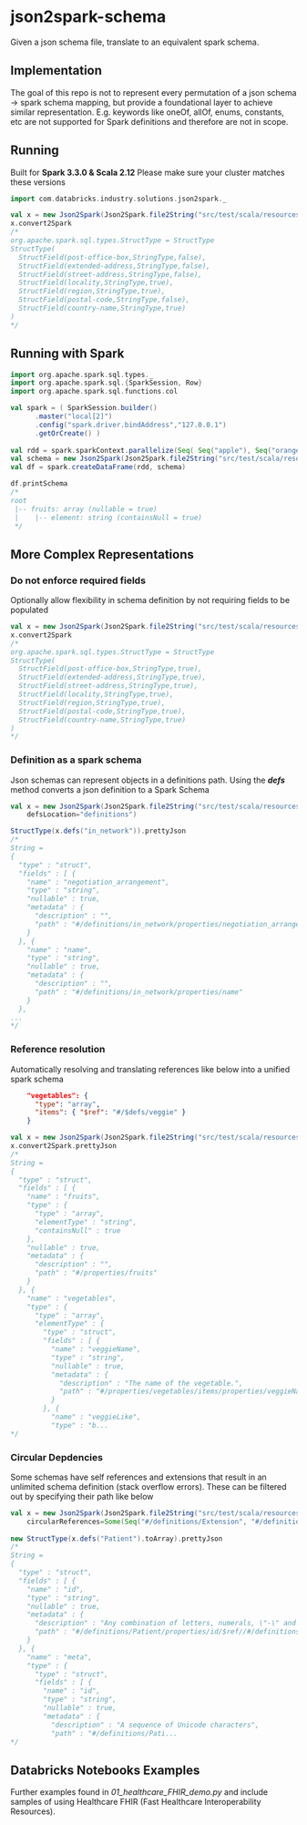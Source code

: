 # json2spark-schema
Given a json schema file, translate to an equivalent spark schema. 

## Implementation
The goal of this repo is not to represent every permutation of a json schema -> spark schema mapping, but provide a foundational layer to achieve similar representation. E.g. keywords like oneOf, allOf, enums, constants, etc are not supported for Spark definitions and therefore are not in scope. 


## Running

Built for **Spark 3.3.0 & Scala 2.12** Please make sure your cluster matches these versions

```scala
import com.databricks.industry.solutions.json2spark._

val x = new Json2Spark(Json2Spark.file2String("src/test/scala/resources/address.schema.json"))
x.convert2Spark
/*
org.apache.spark.sql.types.StructType = StructType
StructType(
  StructField(post-office-box,StringType,false), 
  StructField(extended-address,StringType,false), 
  StructField(street-address,StringType,false), 
  StructField(locality,StringType,true), 
  StructField(region,StringType,true), 
  StructField(postal-code,StringType,false), 
  StructField(country-name,StringType,true)
)
*/

```

## Running with Spark
```scala
import org.apache.spark.sql.types._
import org.apache.spark.sql.{SparkSession, Row}
import org.apache.spark.sql.functions.col

val spark = ( SparkSession.builder()
      .master("local[2]")
      .config("spark.driver.bindAddress","127.0.0.1") 
      .getOrCreate() )
      
val rdd = spark.sparkContext.parallelize(Seq( Seq("apple"), Seq("orange", "blueberry"), Seq("starfruit"), Seq("mango", "strawberry", "apple"))).map(row => Row(row))
val schema = new Json2Spark(Json2Spark.file2String("src/test/scala/resources/veggies.json")).convert2Spark
val df = spark.createDataFrame(rdd, schema)

df.printSchema
/*
root
 |-- fruits: array (nullable = true)
 |    |-- element: string (containsNull = true)
 */

```

## More Complex Representations 

### Do not enforce required fields
Optionally allow flexibility in schema definition by not requiring fields to be populated

```scala
val x = new Json2Spark(Json2Spark.file2String("src/test/scala/resources/address.schema.json"), enforceRequiredField=false)
x.convert2Spark
/*
org.apache.spark.sql.types.StructType = StructType
StructType(
  StructField(post-office-box,StringType,true), 
  StructField(extended-address,StringType,true), 
  StructField(street-address,StringType,true), 
  StructField(locality,StringType,true), 
  StructField(region,StringType,true), 
  StructField(postal-code,StringType,true), 
  StructField(country-name,StringType,true)
)
*/
```

### Definition as a spark schema
Json schemas can represent objects in a definitions path. Using the ***defs*** method converts a json definition to a Spark Schema

```scala
val x = new Json2Spark(Json2Spark.file2String("src/test/scala/resources/in-network-rates.json"), 
	defsLocation="definitions")

StructType(x.defs("in_network")).prettyJson
/*
String =
{
  "type" : "struct",
  "fields" : [ {
    "name" : "negotiation_arrangement",
    "type" : "string",
    "nullable" : true,
    "metadata" : {
      "description" : "",
      "path" : "#/definitions/in_network/properties/negotiation_arrangement"
    }
  }, {
    "name" : "name",
    "type" : "string",
    "nullable" : true,
    "metadata" : {
      "description" : "",
      "path" : "#/definitions/in_network/properties/name"
    }
  },
...
*/
```

### Reference resolution 
Automatically resolving and translating references like below into a unified spark schema

```json
    "vegetables": {
      "type": "array",
      "items": { "$ref": "#/$defs/veggie" }
    }
```

```scala
val x = new Json2Spark(Json2Spark.file2String("src/test/scala/resources/veggies.schema.json"))
x.convert2Spark.prettyJson
/*
String =
{
  "type" : "struct",
  "fields" : [ {
    "name" : "fruits",
    "type" : {
      "type" : "array",
      "elementType" : "string",
      "containsNull" : true
    },
    "nullable" : true,
    "metadata" : {
      "description" : "",
      "path" : "#/properties/fruits"
    }
  }, {
    "name" : "vegetables",
    "type" : {
      "type" : "array",
      "elementType" : {
        "type" : "struct",
        "fields" : [ {
          "name" : "veggieName",
          "type" : "string",
          "nullable" : true,
          "metadata" : {
            "description" : "The name of the vegetable.",
            "path" : "#/properties/vegetables/items/properties/veggieName"
          }
        }, {
          "name" : "veggieLike",
          "type" : "b...
*/	  
```

### Circular Depdencies 
Some schemas have self references and extensions that result in an unlimited schema definition (stack overflow errors). These can be filtered out by specifying their path like below

```scala
val x = new Json2Spark(Json2Spark.file2String("src/test/scala/resources/fhir.schema.json"), 
	circularReferences=Some(Seq("#/definitions/Extension", "#/definitions/Element", "#/definitions/Identifier", "#/definitions/Period","#/definitions/Reference")))
	
new StructType(x.defs("Patient").toArray).prettyJson
/*
String =
{
  "type" : "struct",
  "fields" : [ {
    "name" : "id",
    "type" : "string",
    "nullable" : true,
    "metadata" : {
      "description" : "Any combination of letters, numerals, \"-\" and \".\", with a length limit of 64 characters.  (This might be an integer, an unprefixed OID, UUID or any other identifier pattern that meets these constraints.)  Ids are case-insensitive.",
      "path" : "#/definitions/Patient/properties/id/$ref//#/definitions/id"
    }
  }, {
    "name" : "meta",
    "type" : {
      "type" : "struct",
      "fields" : [ {
        "name" : "id",
        "type" : "string",
        "nullable" : true,
        "metadata" : {
          "description" : "A sequence of Unicode characters",
          "path" : "#/definitions/Pati...
*/
```


## Databricks Notebooks Examples

Further examples found in *01_healthcare_FHIR_demo.py* and include samples of using Healthcare FHIR (Fast Healthcare Interoperability Resources).
